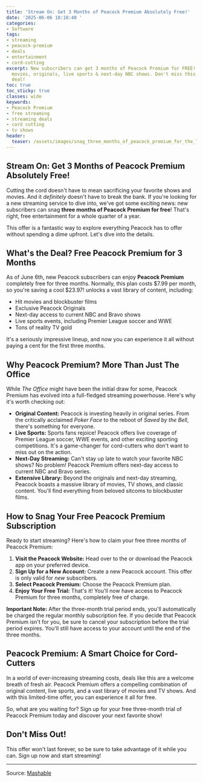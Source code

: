 ```yaml
---
title: 'Stream On: Get 3 Months of Peacock Premium Absolutely Free!'
date: '2025-06-06 18:18:40 '
categories:
- Software
tags:
- streaming
- peacock-premium
- deals
- entertainment
- cord-cutting
excerpt: New subscribers can get 3 months of Peacock Premium for FREE! Stream hit
  movies, originals, live sports & next-day NBC shows. Don't miss this limited-time
  deal!
toc: true
toc_sticky: true
classes: wide
keywords:
- Peacock Premium
- free streaming
- streaming deals
- cord cutting
- tv shows
header:
  teaser: /assets/images/snag_three_months_of_peacock_premium_for_the_low_p_20250606181839.png
---
```


## Stream On: Get 3 Months of Peacock Premium Absolutely Free!

Cutting the cord doesn't have to mean sacrificing your favorite shows and movies. And it *definitely* doesn't have to break the bank. If you're looking for a new streaming service to dive into, we've got some exciting news: new subscribers can snag **three months of Peacock Premium for free**! That's right, free entertainment for a whole quarter of a year.

This offer is a fantastic way to explore everything Peacock has to offer without spending a dime upfront. Let's dive into the details.

## What's the Deal? Free Peacock Premium for 3 Months

As of June 6th, new Peacock subscribers can enjoy **Peacock Premium** completely free for three months. Normally, this plan costs $7.99 per month, so you're saving a cool $23.97!  unlocks a vast library of content, including:

*   Hit movies and blockbuster films
*   Exclusive Peacock Originals
*   Next-day access to current NBC and Bravo shows
*   Live sports events, including Premier League soccer and WWE
*   Tons of reality TV gold

It's a seriously impressive lineup, and now you can experience it all without paying a cent for the first three months.

## Why Peacock Premium? More Than Just The Office

While *The Office* might have been the initial draw for some, Peacock Premium has evolved into a full-fledged streaming powerhouse. Here's why it's worth checking out:

*   **Original Content:** Peacock is investing heavily in original series. From the critically acclaimed *Poker Face* to the reboot of *Saved by the Bell*, there's something for everyone. 
*   **Live Sports:** Sports fans rejoice! Peacock offers live coverage of Premier League soccer, WWE events, and other exciting sporting competitions. It's a game-changer for cord-cutters who don't want to miss out on the action.
*   **Next-Day Streaming:** Can't stay up late to watch your favorite NBC shows? No problem! Peacock Premium offers next-day access to current NBC and Bravo series.
*   **Extensive Library:** Beyond the originals and next-day streaming, Peacock boasts a massive library of movies, TV shows, and classic content. You'll find everything from beloved sitcoms to blockbuster films.

## How to Snag Your Free Peacock Premium Subscription

Ready to start streaming? Here's how to claim your free three months of Peacock Premium:

1.  **Visit the Peacock Website:** Head over to the  or download the Peacock app on your preferred device.
2.  **Sign Up for a New Account:** Create a new Peacock account. This offer is only valid for *new* subscribers.
3.  **Select Peacock Premium:** Choose the Peacock Premium plan.
4.  **Enjoy Your Free Trial:** That's it! You'll now have access to Peacock Premium for three months, completely free of charge.

**Important Note:** After the three-month trial period ends, you'll automatically be charged the regular monthly subscription fee. If you decide that Peacock Premium isn't for you, be sure to cancel your subscription before the trial period expires. You'll still have access to your account until the end of the three months.

## Peacock Premium: A Smart Choice for Cord-Cutters

In a world of ever-increasing streaming costs, deals like this are a welcome breath of fresh air. Peacock Premium offers a compelling combination of original content, live sports, and a vast library of movies and TV shows. And with this limited-time offer, you can experience it all for free.

So, what are you waiting for? Sign up for your free three-month trial of Peacock Premium today and discover your next favorite show!

## Don't Miss Out!

This offer won't last forever, so be sure to take advantage of it while you can. Sign up now and start streaming!

---

Source: [Mashable](https://mashable.com/article/june-6-peacock-premium-deal)